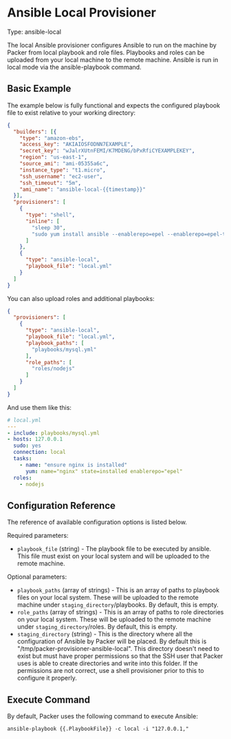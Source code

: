 # Ansible Local Provisioner

Type: ansible-local

The local Ansible provisioner configures Ansible to run on the machine by
Packer from local playbook and role files. Playbooks and roles can be
uploaded from your local machine to the remote machine. Ansible is run in
local mode via the ansible-playbook command.

## Basic Example

The example below is fully functional and expects the configured playbook
file to exist relative to your working directory:

```JSON
{
  "builders": [{
    "type": "amazon-ebs",
    "access_key": "AKIAIOSFODNN7EXAMPLE",
    "secret_key": "wJalrXUtnFEMI/K7MDENG/bPxRfiCYEXAMPLEKEY",
    "region": "us-east-1",
    "source_ami": "ami-05355a6c",
    "instance_type": "t1.micro",
    "ssh_username": "ec2-user",
    "ssh_timeout": "5m",
    "ami_name": "ansible-local-{{timestamp}}"
  }],
  "provisioners": [
    {
      "type": "shell",
      "inline": [
        "sleep 30",
        "sudo yum install ansible --enablerepo=epel --enablerepo=epel-testing -y"
      ]
    },
    {
      "type": "ansible-local",
      "playbook_file": "local.yml"
    }
  ]
}
```

You can also upload roles and additional playbooks:

```JSON
{
  "provisioners": [
    {
      "type": "ansible-local",
      "playbook_file": "local.yml",
      "playbook_paths": [
        "playbooks/mysql.yml"
      ],
      "role_paths": [
        "roles/nodejs"
      ]
    }
  ]
}
```

And use them like this:

```YAML
# local.yml
---
- include: playbooks/mysql.yml
- hosts: 127.0.0.1
  sudo: yes
  connection: local
  tasks:
    - name: "ensure nginx is installed"
      yum: name="nginx" state=installed enablerepo="epel"
  roles:
    - nodejs
```

## Configuration Reference

The reference of available configuration options is listed below.

Required parameters:

 * `playbook_file` (string) - The playbook file to be executed by ansible. This file must exist on your local system and will be uploaded to the remote machine.

Optional parameters:

 * `playbook_paths` (array of strings) - This is an array of paths to playbook files on your local system. These will be uploaded to the remote machine under `staging_directory`/playbooks. By default, this is empty.
 * `role_paths` (array of strings) - This is an array of paths to role directories on your local system. These will be uploaded to the remote machine under `staging_directory`/roles. By default, this is empty.
 * `staging_directory` (string) - This is the directory where all the configuration of Ansible by Packer will be placed. By default this is "/tmp/packer-provisioner-ansible-local". This directory doesn't need to exist but must have proper permissions so that the SSH user that Packer uses is able to create directories and write into this folder. If the permissions are not correct, use a shell provisioner prior to this to configure it properly.

## Execute Command

By default, Packer uses the following command to execute Ansible:

    ansible-playbook {{.PlaybookFile}} -c local -i "127.0.0.1,"
